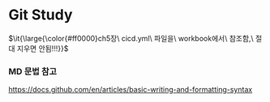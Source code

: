 # Git Study
<p>$\it{\large{\color{#ff0000}ch5장\ cicd.yml\ 파일을\ workbook에서\ 참조함,\ 절대 지우면 안됨!!!}}$</p>

### MD 문법 참고
https://docs.github.com/en/articles/basic-writing-and-formatting-syntax

